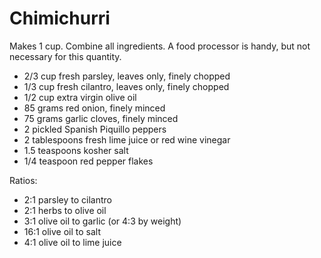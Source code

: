Chimichurri
===========

Makes 1 cup. Combine all ingredients. A food processor is handy, but not necessary for this quantity.

- 2/3 cup fresh parsley, leaves only, finely chopped
- 1/3 cup fresh cilantro, leaves only, finely chopped
- 1/2 cup extra virgin olive oil
- 85 grams red onion, finely minced
- 75 grams garlic cloves, finely minced
- 2 pickled Spanish Piquillo peppers
- 2 tablespoons fresh lime juice or red wine vinegar
- 1.5 teaspoons kosher salt
- 1/4 teaspoon red pepper flakes

Ratios:

- 2:1 parsley to cilantro
- 2:1 herbs to olive oil
- 3:1 olive oil to garlic (or 4:3 by weight)
- 16:1 olive oil to salt
- 4:1 olive oil to lime juice
